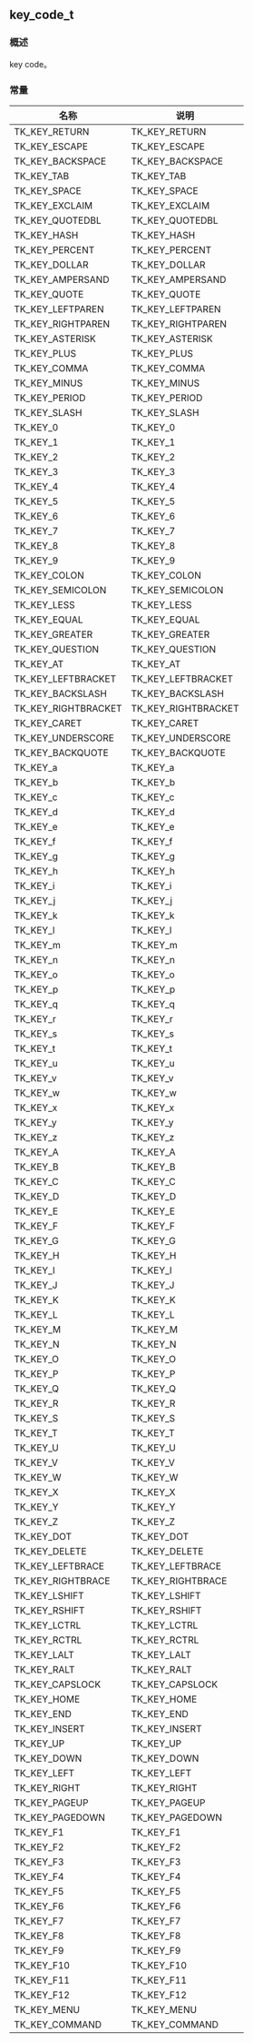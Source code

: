 ## key\_code\_t
### 概述
 key code。
### 常量
<p id="key_code_t_consts">

| 名称 | 说明 | 
| -------- | ------- | 
| TK\_KEY\_RETURN | TK\_KEY\_RETURN |
| TK\_KEY\_ESCAPE | TK\_KEY\_ESCAPE |
| TK\_KEY\_BACKSPACE | TK\_KEY\_BACKSPACE |
| TK\_KEY\_TAB | TK\_KEY\_TAB |
| TK\_KEY\_SPACE | TK\_KEY\_SPACE |
| TK\_KEY\_EXCLAIM | TK\_KEY\_EXCLAIM |
| TK\_KEY\_QUOTEDBL | TK\_KEY\_QUOTEDBL |
| TK\_KEY\_HASH | TK\_KEY\_HASH |
| TK\_KEY\_PERCENT | TK\_KEY\_PERCENT |
| TK\_KEY\_DOLLAR | TK\_KEY\_DOLLAR |
| TK\_KEY\_AMPERSAND | TK\_KEY\_AMPERSAND |
| TK\_KEY\_QUOTE | TK\_KEY\_QUOTE |
| TK\_KEY\_LEFTPAREN | TK\_KEY\_LEFTPAREN |
| TK\_KEY\_RIGHTPAREN | TK\_KEY\_RIGHTPAREN |
| TK\_KEY\_ASTERISK | TK\_KEY\_ASTERISK |
| TK\_KEY\_PLUS | TK\_KEY\_PLUS |
| TK\_KEY\_COMMA | TK\_KEY\_COMMA |
| TK\_KEY\_MINUS | TK\_KEY\_MINUS |
| TK\_KEY\_PERIOD | TK\_KEY\_PERIOD |
| TK\_KEY\_SLASH | TK\_KEY\_SLASH |
| TK\_KEY\_0 | TK\_KEY\_0 |
| TK\_KEY\_1 | TK\_KEY\_1 |
| TK\_KEY\_2 | TK\_KEY\_2 |
| TK\_KEY\_3 | TK\_KEY\_3 |
| TK\_KEY\_4 | TK\_KEY\_4 |
| TK\_KEY\_5 | TK\_KEY\_5 |
| TK\_KEY\_6 | TK\_KEY\_6 |
| TK\_KEY\_7 | TK\_KEY\_7 |
| TK\_KEY\_8 | TK\_KEY\_8 |
| TK\_KEY\_9 | TK\_KEY\_9 |
| TK\_KEY\_COLON | TK\_KEY\_COLON |
| TK\_KEY\_SEMICOLON | TK\_KEY\_SEMICOLON |
| TK\_KEY\_LESS | TK\_KEY\_LESS |
| TK\_KEY\_EQUAL | TK\_KEY\_EQUAL |
| TK\_KEY\_GREATER | TK\_KEY\_GREATER |
| TK\_KEY\_QUESTION | TK\_KEY\_QUESTION |
| TK\_KEY\_AT | TK\_KEY\_AT |
| TK\_KEY\_LEFTBRACKET | TK\_KEY\_LEFTBRACKET |
| TK\_KEY\_BACKSLASH | TK\_KEY\_BACKSLASH |
| TK\_KEY\_RIGHTBRACKET | TK\_KEY\_RIGHTBRACKET |
| TK\_KEY\_CARET | TK\_KEY\_CARET |
| TK\_KEY\_UNDERSCORE | TK\_KEY\_UNDERSCORE |
| TK\_KEY\_BACKQUOTE | TK\_KEY\_BACKQUOTE |
| TK\_KEY\_a | TK\_KEY\_a |
| TK\_KEY\_b | TK\_KEY\_b |
| TK\_KEY\_c | TK\_KEY\_c |
| TK\_KEY\_d | TK\_KEY\_d |
| TK\_KEY\_e | TK\_KEY\_e |
| TK\_KEY\_f | TK\_KEY\_f |
| TK\_KEY\_g | TK\_KEY\_g |
| TK\_KEY\_h | TK\_KEY\_h |
| TK\_KEY\_i | TK\_KEY\_i |
| TK\_KEY\_j | TK\_KEY\_j |
| TK\_KEY\_k | TK\_KEY\_k |
| TK\_KEY\_l | TK\_KEY\_l |
| TK\_KEY\_m | TK\_KEY\_m |
| TK\_KEY\_n | TK\_KEY\_n |
| TK\_KEY\_o | TK\_KEY\_o |
| TK\_KEY\_p | TK\_KEY\_p |
| TK\_KEY\_q | TK\_KEY\_q |
| TK\_KEY\_r | TK\_KEY\_r |
| TK\_KEY\_s | TK\_KEY\_s |
| TK\_KEY\_t | TK\_KEY\_t |
| TK\_KEY\_u | TK\_KEY\_u |
| TK\_KEY\_v | TK\_KEY\_v |
| TK\_KEY\_w | TK\_KEY\_w |
| TK\_KEY\_x | TK\_KEY\_x |
| TK\_KEY\_y | TK\_KEY\_y |
| TK\_KEY\_z | TK\_KEY\_z |
| TK\_KEY\_A | TK\_KEY\_A |
| TK\_KEY\_B | TK\_KEY\_B |
| TK\_KEY\_C | TK\_KEY\_C |
| TK\_KEY\_D | TK\_KEY\_D |
| TK\_KEY\_E | TK\_KEY\_E |
| TK\_KEY\_F | TK\_KEY\_F |
| TK\_KEY\_G | TK\_KEY\_G |
| TK\_KEY\_H | TK\_KEY\_H |
| TK\_KEY\_I | TK\_KEY\_I |
| TK\_KEY\_J | TK\_KEY\_J |
| TK\_KEY\_K | TK\_KEY\_K |
| TK\_KEY\_L | TK\_KEY\_L |
| TK\_KEY\_M | TK\_KEY\_M |
| TK\_KEY\_N | TK\_KEY\_N |
| TK\_KEY\_O | TK\_KEY\_O |
| TK\_KEY\_P | TK\_KEY\_P |
| TK\_KEY\_Q | TK\_KEY\_Q |
| TK\_KEY\_R | TK\_KEY\_R |
| TK\_KEY\_S | TK\_KEY\_S |
| TK\_KEY\_T | TK\_KEY\_T |
| TK\_KEY\_U | TK\_KEY\_U |
| TK\_KEY\_V | TK\_KEY\_V |
| TK\_KEY\_W | TK\_KEY\_W |
| TK\_KEY\_X | TK\_KEY\_X |
| TK\_KEY\_Y | TK\_KEY\_Y |
| TK\_KEY\_Z | TK\_KEY\_Z |
| TK\_KEY\_DOT | TK\_KEY\_DOT |
| TK\_KEY\_DELETE | TK\_KEY\_DELETE |
| TK\_KEY\_LEFTBRACE | TK\_KEY\_LEFTBRACE |
| TK\_KEY\_RIGHTBRACE | TK\_KEY\_RIGHTBRACE |
| TK\_KEY\_LSHIFT | TK\_KEY\_LSHIFT |
| TK\_KEY\_RSHIFT | TK\_KEY\_RSHIFT |
| TK\_KEY\_LCTRL | TK\_KEY\_LCTRL |
| TK\_KEY\_RCTRL | TK\_KEY\_RCTRL |
| TK\_KEY\_LALT | TK\_KEY\_LALT |
| TK\_KEY\_RALT | TK\_KEY\_RALT |
| TK\_KEY\_CAPSLOCK | TK\_KEY\_CAPSLOCK |
| TK\_KEY\_HOME | TK\_KEY\_HOME |
| TK\_KEY\_END | TK\_KEY\_END |
| TK\_KEY\_INSERT | TK\_KEY\_INSERT |
| TK\_KEY\_UP | TK\_KEY\_UP |
| TK\_KEY\_DOWN | TK\_KEY\_DOWN |
| TK\_KEY\_LEFT | TK\_KEY\_LEFT |
| TK\_KEY\_RIGHT | TK\_KEY\_RIGHT |
| TK\_KEY\_PAGEUP | TK\_KEY\_PAGEUP |
| TK\_KEY\_PAGEDOWN | TK\_KEY\_PAGEDOWN |
| TK\_KEY\_F1 | TK\_KEY\_F1 |
| TK\_KEY\_F2 | TK\_KEY\_F2 |
| TK\_KEY\_F3 | TK\_KEY\_F3 |
| TK\_KEY\_F4 | TK\_KEY\_F4 |
| TK\_KEY\_F5 | TK\_KEY\_F5 |
| TK\_KEY\_F6 | TK\_KEY\_F6 |
| TK\_KEY\_F7 | TK\_KEY\_F7 |
| TK\_KEY\_F8 | TK\_KEY\_F8 |
| TK\_KEY\_F9 | TK\_KEY\_F9 |
| TK\_KEY\_F10 | TK\_KEY\_F10 |
| TK\_KEY\_F11 | TK\_KEY\_F11 |
| TK\_KEY\_F12 | TK\_KEY\_F12 |
| TK\_KEY\_MENU | TK\_KEY\_MENU |
| TK\_KEY\_COMMAND | TK\_KEY\_COMMAND |
